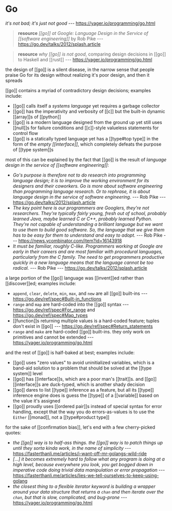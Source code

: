# Go

_it's not bad; it's just not good_ --- <https://yager.io/programming/go.html>

> **resource** _[[go]] at Google: Language Design in the Service of [[software engineering]]_ by Rob Pike --- <https://go.dev/talks/2012/splash.article>

> **resource** _why [[go]] is not good_, comparing design decisions in [[go]] to Haskell and [[rust]] --- <https://yager.io/programming/go.html>

the design of [[go]] is a silent disease, in the narrow sense that people praise Go for its design without realizing it's poor design, and then it spreads

[[go]] contains a myriad of contradictory design decisions; examples include:

- [[go]] calls itself a _systems language_ yet requires a garbage collector
- [[go]] has the imperativity and verbosity of [[c]] but the built-in dynamic [[array]]s of [[python]]
- [[go]] is a modern language designed from the ground up yet still uses [[null]]s for failure conditions and [[c]]-style valueless statements for control flow
- [[go]] is a statically typed language yet has a [[type#top type]] in the form of the _empty [[interface]]_, which completely defeats the purpose of [[type system]]s

most of this can be explained by the fact that [[go]] is the result of _language design in the service of [[software engineering]]_:

- _Go's purpose is therefore not to do research into programming language design; it is to improve the working environment for its designers and their coworkers. Go is more about software engineering than programming language research. Or to rephrase, it is about language design in the service of software engineering._ --- Rob Pike --- <https://go.dev/talks/2012/splash.article>
- _The key point here is our programmers are Googlers, they're not researchers. They're typically fairly young, fresh out of school, probably learned Java, maybe learned C or C++, probably learned Python. They're not capable of understanding a brilliant language but we want to use them to build good software. So, the language that we give them has to be easy for them to understand and easy to adopt._ --- Rob Pike --- <https://news.ycombinator.com/item?id=16143918>
- _It must be familiar, roughly C-like. Programmers working at Google are early in their careers and are most familiar with procedural languages, particularly from the C family. The need to get programmers productive quickly in a new language means that the language cannot be too radical._ --- Rob Pike --- <https://go.dev/talks/2012/splash.article>

a large portion of the [[go]] language was [[invent]]ed rather than [[discover]]ed; examples include:

- `append`, `clear`, `delete`, `min`, `max`, and `new` are all [[go]] built-ins --- <https://go.dev/ref/spec#Built-in_functions>
- `range` and `map` are hard-coded into the [[go]] syntax --- <https://go.dev/ref/spec#For_range> and <https://go.dev/ref/spec#Map_types>
- [[function]]s returning multiple values is a hard-coded feature; tuples don't exist in [[go]] --- <https://go.dev/ref/spec#Return_statements>
- `range` and `make` are hard-coded [[go]] built-ins. they only work on primitives and cannot be extended --- <https://yager.io/programming/go.html>

and the rest of [[go]] is half-baked at best; examples include:

- [[go]] uses "zero values" to avoid uninitialized variables, which is a band-aid solution to a problem that should be solved at the [[type system]] level
- [[go]] has [[interface]]s, which are a poor man's [[trait]]s. and [[go]] [[interface]]s are duck-typed, which is another shady decision
- [[go]] dares to list [[type]] inference as a feature, but all its [[type]] inference engine does is guess the [[type]] of a [[variable]] based on the value it's assigned
- [[go]] proudly uses [[ordered pair]]s instead of special syntax for error handling, except that the way you do errors-as-values is to use the `Either` [[monad]], not a [[type#product type]]

for the sake of [[confirmation bias]], let's end with a few cherry-picked quotes:

- _the [[go]] way is to half-ass things. the [[go]] way is to patch things up until they sorta kinda work, in the name of simplicity_ --- <https://fasterthanli.me/articles/i-want-off-mr-golangs-wild-ride>
- _[...] it becomes extremely hard to follow what any program is doing at a high level, because everywhere you look, you get bogged down in imperative code doing trivial data manipulation or error propagation_ --- <https://fasterthanli.me/articles/lies-we-tell-ourselves-to-keep-using-golang>
- _the closest thing to a flexible iterator keyword is building a wrapper around your data structure that returns a `chan` and then iterate over the `chan`, but that is slow, complicated, and bug-prone_ --- <https://yager.io/programming/go.html>
